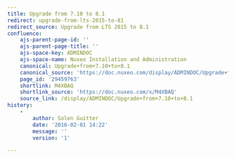 ```yaml
---
title: Upgrade from 7.10 to 8.1
redirect: upgrade-from-lts-2015-to-81
redirect_source: Upgrade from LTS 2015 to 8.1
confluence:
    ajs-parent-page-id: ''
    ajs-parent-page-title: ''
    ajs-space-key: ADMINDOC
    ajs-space-name: Nuxeo Installation and Administration
    canonical: Upgrade+from+7.10+to+8.1
    canonical_source: 'https://doc.nuxeo.com/display/ADMINDOC/Upgrade+from+7.10+to+8.1'
    page_id: '29459763'
    shortlink: M4XBAQ
    shortlink_source: 'https://doc.nuxeo.com/x/M4XBAQ'
    source_link: /display/ADMINDOC/Upgrade+from+7.10+to+8.1
history:
    - 
        author: Solen Guitter
        date: '2016-02-01 14:22'
        message: ''
        version: '1'

---
```

